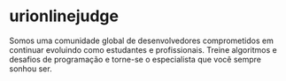 # urionlinejudge
Somos uma comunidade global de desenvolvedores comprometidos em continuar evoluindo como estudantes e profissionais. Treine algoritmos e desafios de programação e torne-se o especialista que você sempre sonhou ser.

